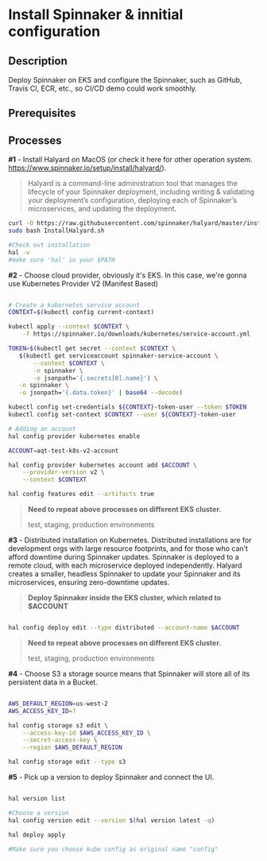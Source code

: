 # Install Spinnaker & innitial configuration 

## Description

Deploy Spinnaker on EKS and configure the Spinnaker, such as GitHub, Travis CI, ECR, etc., so CI/CD demo could work smoothly.

## Prerequisites

## Processes

**#1** - Install Halyard on MacOS (or check it here for other operation system. https://www.spinnaker.io/setup/install/halyard/).

> Halyard is a command-line administration tool that manages the lifecycle of your Spinnaker deployment, including writing & validating your deployment’s configuration, deploying each of Spinnaker’s microservices, and updating the deployment.

```bash
curl -O https://raw.githubusercontent.com/spinnaker/halyard/master/install/macos/InstallHalyard.sh
sudo bash InstallHalyard.sh

#Check out installation
hal -v
#make sure 'hal' in your $PATH

```

**#2** - Choose cloud provider, obviously it's EKS. In this case, we're gonna use Kubernetes Provider V2 (Manifest Based)

```bash

# Create a kubernetes service account
CONTEXT=$(kubectl config current-context)

kubectl apply --context $CONTEXT \
    -f https://spinnaker.io/downloads/kubernetes/service-account.yml

TOKEN=$(kubectl get secret --context $CONTEXT \
   $(kubectl get serviceaccount spinnaker-service-account \
       --context $CONTEXT \
       -n spinnaker \
       -o jsonpath='{.secrets[0].name}') \
   -n spinnaker \
   -o jsonpath='{.data.token}' | base64 --decode)

kubectl config set-credentials ${CONTEXT}-token-user --token $TOKEN
kubectl config set-context $CONTEXT --user ${CONTEXT}-token-user

# Adding an account
hal config provider kubernetes enable

ACCOUNT=aqt-test-k8s-v2-account

hal config provider kubernetes account add $ACCOUNT \
    --provider-version v2 \
    --context $CONTEXT

hal config features edit --artifacts true

```

>**Need to repeat above processes on different EKS cluster.**
>
> test, staging, production environments

**#3** - Distributed installation on Kubernetes. Distributed installations are for development orgs with large resource footprints, and for those who can’t afford downtime during Spinnaker updates. Spinnaker is deployed to a remote cloud, with each microservice deployed independently. Halyard creates a smaller, headless Spinnaker to update your Spinnaker and its microservices, ensuring zero-downtime updates.

>**Deploy Spinnaker inside the EKS cluster, which related to $ACCOUNT**

```bash

hal config deploy edit --type distributed --account-name $ACCOUNT

```

>**Need to repeat above processes on different EKS cluster.**
>
> test, staging, production environments



**#4** - Choose S3 a storage source means that Spinnaker will store all of its persistent data in a Bucket.

```bash

AWS_DEFAULT_REGION=us-west-2
AWS_ACCESS_KEY_ID=?

hal config storage s3 edit \
    --access-key-id $AWS_ACCESS_KEY_ID \
    --secret-access-key \
    --region $AWS_DEFAULT_REGION

hal config storage edit --type s3

```

**#5** - Pick up a version to deploy Spinnaker and connect the UI.

```bash

hal version list

#Choose a version
hal config version edit --version $(hal version latest -q)

hal deploy apply

#Make sure you choose kube config as original name "config"

```
